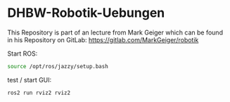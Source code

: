 # DHBW-Robotik-Uebungen

This Repository is part of an lecture from Mark Geiger which can be found in his Repository on GitLab: <https://gitlab.com/MarkGeiger/robotik>


Start ROS:
```bash
source /opt/ros/jazzy/setup.bash
```

test / start GUI:
```bash
ros2 run rviz2 rviz2
```